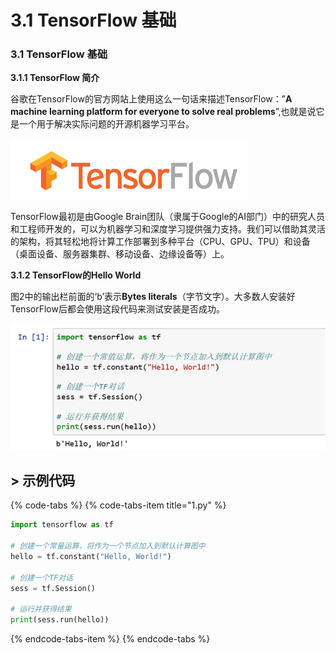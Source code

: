# 3.1 TensorFlow 基础

### 3.1 TensorFlow 基础

**3.1.1 TensorFlow 简介**


谷歌在TensorFlow的官方网站上使用这么一句话来描述TensorFlow：”**A machine learning platform for everyone to solve real problems**”,也就是说它是一个用于解决实际问题的开源机器学习平台。

![&#x56FE; 3-1 TensorFlow 1.x LOGO](../../.gitbook/assets/image%20%28203%29.png)

TensorFlow最初是由Google Brain团队（隶属于Google的AI部门）中的研究人员和工程师开发的，可以为机器学习和深度学习提供强力支持。我们可以借助其灵活的架构，将其轻松地将计算工作部署到多种平台（CPU、GPU、TPU）和设备（桌面设备、服务器集群、移动设备、边缘设备等）上。

**3.1.2 TensorFlow的Hello World**

图2中的输出栏前面的‘b’表示**Bytes literals**（字节文字）。大多数人安装好TensorFlow后都会使用这段代码来测试安装是否成功。

![&#x56FE;3-2 Hello World](../../.gitbook/assets/image%20%2826%29.png)

## &gt; 示例代码

{% code-tabs %}
{% code-tabs-item title="1.py" %}
```python
import tensorflow as tf

# 创建一个常量运算，将作为一个节点加入到默认计算图中
hello = tf.constant("Hello, World!")

# 创建一个TF对话
sess = tf.Session()

# 运行并获得结果
print(sess.run(hello))
```
{% endcode-tabs-item %}
{% endcode-tabs %}

